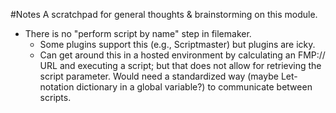 #Notes
A scratchpad for general thoughts & brainstorming on this module.

* There is no "perform script by name" step in filemaker.
  * Some plugins support this (e.g., Scriptmaster) but plugins are icky.
  * Can get around this in a hosted environment by calculating an FMP:// URL and executing a script; but that does not allow for retrieving the script parameter. Would need a standardized way (maybe Let-notation dictionary in a global variable?) to communicate between scripts.